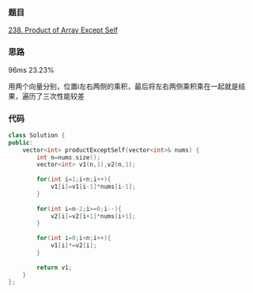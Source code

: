 ### 题目
[238. Product of Array Except Self](https://leetcode-cn.com/problems/product-of-array-except-self/submissions/)
### 思路
96ms 23.23%

用两个向量分别，位置i左右两侧的乘积，最后将左右两侧乘积乘在一起就是结果，遍历了三次性能较差
### 代码
```c++
class Solution {
public:
    vector<int> productExceptSelf(vector<int>& nums) {
        int n=nums.size();
        vector<int> v1(n,1),v2(n,1);
        
        for(int i=1;i<n;i++){
            v1[i]=v1[i-1]*nums[i-1];
        }
        
        for(int i=n-2;i>=0;i--){
            v2[i]=v2[i+1]*nums[i+1];
        }
        
        for(int i=0;i<n;i++){
            v1[i]*=v2[i];
        }
        
        return v1;
    }
};
```
